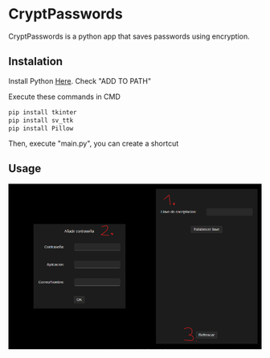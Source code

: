 # CryptPasswords
CryptPasswords is a python app that saves passwords using encryption.

## Instalation

Install Python [Here](https://www.python.org/downloads/). Check "ADD TO PATH"

Execute these commands in CMD

```
pip install tkinter
pip install sv_ttk
pip install Pillow
```

Then, execute "main.py", you can create a shortcut

## Usage

![Usage guide image](https://github.com/Muxutruk2/CryptPasswords/blob/main/ReadmeImages/image.png)
